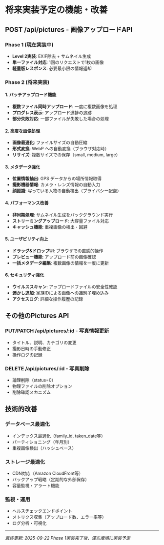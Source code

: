 # 将来実装予定の機能・改善

## POST /api/pictures - 画像アップロードAPI

### Phase 1 (現在実装中)
- **Level 2実装**: EXIF除去 + サムネイル生成
- **単一ファイル対応**: 1回のリクエストで1枚の画像
- **軽量版レスポンス**: 必要最小限の情報返却

### Phase 2 (将来実装)

#### 1. バッチアップロード機能
- **複数ファイル同時アップロード**: 一度に複数画像を処理
- **プログレス表示**: アップロード進捗の追跡
- **部分失敗対応**: 一部ファイルが失敗した場合の処理

#### 2. 高度な画像処理
- **画像最適化**: ファイルサイズの自動圧縮
- **形式変換**: WebP への自動変換（ブラウザ対応時）
- **リサイズ**: 複数サイズでの保存（small, medium, large）

#### 3. メタデータ強化
- **位置情報抽出**: GPS データからの場所情報取得
- **撮影機器情報**: カメラ・レンズ情報の自動入力
- **顔認識**: 写っている人物の自動検出（プライバシー配慮）

#### 4. パフォーマンス改善
- **非同期処理**: サムネイル生成をバックグラウンド実行
- **ストリーミングアップロード**: 大容量ファイル対応
- **キャッシュ機能**: 重複画像の検出・回避

#### 5. ユーザビリティ向上
- **ドラッグ&ドロップUI**: ブラウザでの直感的操作
- **プレビュー機能**: アップロード前の画像確認
- **一括メタデータ編集**: 複数画像の情報を一度に更新

#### 6. セキュリティ強化
- **ウイルススキャン**: アップロードファイルの安全性確認
- **透かし追加**: 家族IDによる画像への識別子埋め込み
- **アクセスログ**: 詳細な操作履歴の記録

## その他のPictures API

### PUT/PATCH /api/pictures/:id - 写真情報更新
- タイトル、説明、カテゴリの変更
- 撮影日時の手動修正
- 操作ログの記録

### DELETE /api/pictures/:id - 写真削除
- 論理削除（status=0）
- 物理ファイルの削除オプション
- 削除確認メカニズム

## 技術的改善

### データベース最適化
- インデックス最適化（family_id, taken_date等）
- パーティショニング（年月別）
- 重複画像検出（ハッシュベース）

### ストレージ最適化
- CDN対応（Amazon CloudFront等）
- バックアップ戦略（定期的な外部保存）
- 容量監視・アラート機能

### 監視・運用
- ヘルスチェックエンドポイント
- メトリクス収集（アップロード数、エラー率等）
- ログ分析・可視化

---

*最終更新: 2025-09-22*
*Phase 1実装完了後、優先度順に実装予定*
